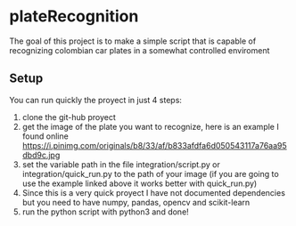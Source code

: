 # plateRecognition

The goal of this project is to make a simple script that is capable of recognizing colombian car plates in a somewhat controlled enviroment

## Setup
You can run quickly the proyect in just 4 steps:
1. clone the git-hub proyect
2. get the image of the plate you want to recognize, here is an example I found online <a>https://i.pinimg.com/originals/b8/33/af/b833afdfa6d050543117a76aa95dbd9c.jpg</a>
3. set the variable path in the file integration/script.py or integration/quick_run.py to the path of your image (if you are going to use the example linked above it works better with quick_run.py)
4. Since this is a very quick proyect I have not documented dependencies but you need to have numpy, pandas, opencv and scikit-learn
5. run the python script with python3 and done!
